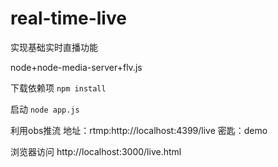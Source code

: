 # real-time-live
实现基础实时直播功能

node+node-media-server+flv.js


下载依赖项
`npm install`

启动
`node app.js`

利用obs推流
地址：rtmp:http://localhost:4399/live
密匙：demo

浏览器访问
http://localhost:3000/live.html

